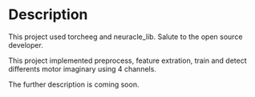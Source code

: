 # Description

This project used torcheeg and neuracle_lib. Salute to the open source developer.

This project implemented preprocess, feature extration, train and detect differents motor imaginary using 4 channels.

The further description is coming soon.

